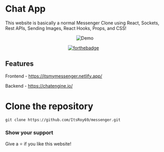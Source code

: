 # Chat App

This website is basically a normal Messenger Clone using React, Sockets, Rest APIs, Sending Images, React Hooks, Props, and CSS!
<div align="center">
  <img alt="Demo" src="https://user-images.githubusercontent.com/78967360/168623691-eab65351-1f41-45f1-942b-8c6ce07052b2.png" />

</div>
<center>

[![forthebadge](https://forthebadge.com/images/badges/built-with-love.svg)](https://forthebadge.com) &nbsp;

</center>

## Features

Frontend - https://itsmymessenger.netlify.app/

Backend - https://chatengine.io/


# Clone the repository
`git clone https://github.com/ItsRoy69/messenger.git`

### Show your support

Give a ⭐ if you like this website!
